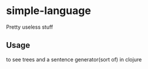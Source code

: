 # simple-language

Pretty useless stuff

## Usage

to see trees and a sentence generator(sort of) in clojure

